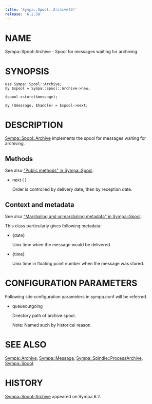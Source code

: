 ```yaml
---
title: 'Sympa::Spool::Archive(3)'
release: '6.2.58'
---
```


# NAME

Sympa::Spool::Archive - Spool for messages waiting for archiving

# SYNOPSIS

    use Sympa::Spool::Archive;
    my $spool = Sympa::Spool::Archive->new;

    $spool->store($message);

    my ($message, $handle) = $spool->next;

# DESCRIPTION

[Sympa::Spool::Archive](./Sympa-Spool-Archive.3.md) implements the spool for messages waiting for
archiving.

## Methods

See also ["Public methods" in Sympa::Spool](./Sympa-Spool.3.md#public-methods).

- next ( )

    Order is controlled by delivery date, then by reception date.

## Context and metadata

See also ["Marshaling and unmarshaling metadata" in Sympa::Spool](./Sympa-Spool.3.md#marshaling-and-unmarshaling-metadata).

This class particularly gives following metadata:

- {date}

    Unix time when the message would be delivered.

- {time}

    Unix time in floating point number when the message was stored.

# CONFIGURATION PARAMETERS

Following site configuration parameters in sympa.conf will be referred.

- queueoutgoing

    Directory path of archive spool.

    Note:
    Named such by historical reason.

# SEE ALSO

[Sympa::Archive](./Sympa-Archive.3.md), [Sympa::Message](./Sympa-Message.3.md), [Sympa::Spindle::ProcessArchive](./Sympa-Spindle-ProcessArchive.3.md),
[Sympa::Spool](./Sympa-Spool.3.md).

# HISTORY

[Sympa::Spool::Archive](./Sympa-Spool-Archive.3.md) appeared on Sympa 6.2.
